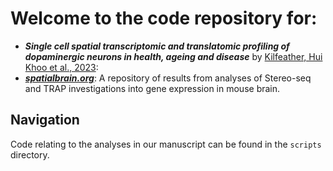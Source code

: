 # Welcome to the code repository for: 
- ***Single cell spatial transcriptomic and translatomic profiling of dopaminergic neurons in health, ageing and disease*** by [Kilfeather, Hui Khoo et al., 2023](https://www.biorxiv.org/content/10.1101/2023.04.20.537553v1):
- [***spatialbrain.org***](https://spatialbrain.org): A repository of results from analyses of Stereo-seq and TRAP investigations into gene expression in mouse brain.

## Navigation
Code relating to the analyses in our manuscript can be found in the `scripts` directory.
